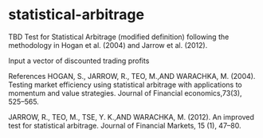 # statistical-arbitrage 
TBD
Test for Statistical Arbitrage (modified definition) following the methodology in Hogan et al. (2004) and Jarrow et al. (2012).

Input a vector of discounted trading profits


References
HOGAN, S., JARROW, R., TEO, M.,AND WARACHKA, M. (2004). Testing market efficiency using statistical arbitrage with applications to momentum and value strategies. Journal of Financial economics,73(3), 525–565.

JARROW, R., TEO, M., TSE, Y. K.,AND WARACHKA, M. (2012). An improved test for statistical arbitrage. Journal of Financial Markets, 15 (1), 47–80.
